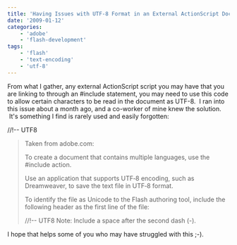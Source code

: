 ```yaml
---
title: 'Having Issues with UTF-8 Format in an External ActionScript Document?'
date: '2009-01-12'
categories:
    - 'adobe'
    - 'flash-development'
tags:
    - 'flash'
    - 'text-encoding'
    - 'utf-8'
---
```


From what I gather, any external ActionScript script you may have that you are linking to through an #include statement, you may need to use this code to allow certain characters to be read in the document as UTF-8.  I ran into this issue about a month ago, and a co-worker of mine knew the solution.  It's something I find is rarely used and easily forgotten:

//!-- UTF8

> Taken from adobe.com:
>
> To create a document that contains multiple languages, use the #include action.
>
> Use an application that supports UTF‑8 encoding, such as Dreamweaver, to save the text file in UTF‑8 format.
>
> To identify the file as Unicode to the Flash authoring tool, include the following header as the first line of the file:
>
> //!-- UTF8 Note: Include a space after the second dash (-).

I hope that helps some of you who may have struggled with this ;-).
